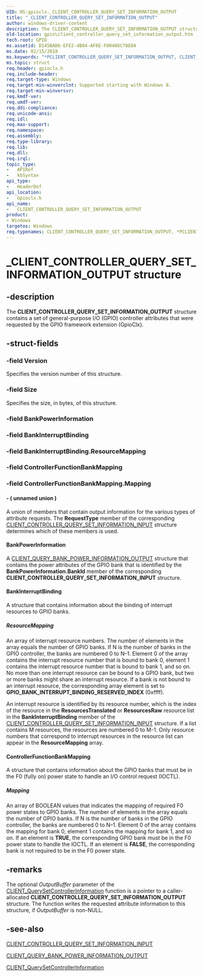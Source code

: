 ```yaml
---
UID: NS:gpioclx._CLIENT_CONTROLLER_QUERY_SET_INFORMATION_OUTPUT
title: "_CLIENT_CONTROLLER_QUERY_SET_INFORMATION_OUTPUT"
author: windows-driver-content
description: The CLIENT_CONTROLLER_QUERY_SET_INFORMATION_OUTPUT structure contains a set of general-purpose I/O (GPIO) controller attributes that were requested by the GPIO framework extension (GpioClx).
old-location: gpio\client_controller_query_set_information_output.htm
tech.root: GPIO
ms.assetid: D145BAD6-EFE2-4B04-AF6E-F00486C78E8A
ms.date: 02/15/2018
ms.keywords: "*PCLIENT_CONTROLLER_QUERY_SET_INFORMATION_OUTPUT, CLIENT_CONTROLLER_QUERY_SET_INFORMATION_OUTPUT, CLIENT_CONTROLLER_QUERY_SET_INFORMATION_OUTPUT structure [Parallel Ports], GPIO.client_controller_query_set_information_output, PCLIENT_CONTROLLER_QUERY_SET_INFORMATION_OUTPUT, PCLIENT_CONTROLLER_QUERY_SET_INFORMATION_OUTPUT structure pointer [Parallel Ports], _CLIENT_CONTROLLER_QUERY_SET_INFORMATION_OUTPUT, gpioclx/CLIENT_CONTROLLER_QUERY_SET_INFORMATION_OUTPUT, gpioclx/PCLIENT_CONTROLLER_QUERY_SET_INFORMATION_OUTPUT"
ms.topic: struct
req.header: gpioclx.h
req.include-header: 
req.target-type: Windows
req.target-min-winverclnt: Supported starting with Windows 8.
req.target-min-winversvr: 
req.kmdf-ver: 
req.umdf-ver: 
req.ddi-compliance: 
req.unicode-ansi: 
req.idl: 
req.max-support: 
req.namespace: 
req.assembly: 
req.type-library: 
req.lib: 
req.dll: 
req.irql: 
topic_type:
-	APIRef
-	kbSyntax
api_type:
-	HeaderDef
api_location:
-	Gpioclx.h
api_name:
-	CLIENT_CONTROLLER_QUERY_SET_INFORMATION_OUTPUT
product:
- Windows
targetos: Windows
req.typenames: CLIENT_CONTROLLER_QUERY_SET_INFORMATION_OUTPUT, *PCLIENT_CONTROLLER_QUERY_SET_INFORMATION_OUTPUT
---
```


# _CLIENT_CONTROLLER_QUERY_SET_INFORMATION_OUTPUT structure


## -description


The <b>CLIENT_CONTROLLER_QUERY_SET_INFORMATION_OUTPUT</b> structure contains a set of general-purpose I/O (GPIO) controller attributes that were requested by the GPIO framework extension (GpioClx).


## -struct-fields




### -field Version

Specifies the version number of this structure.


### -field Size

Specifies the size, in bytes, of this structure.


### -field BankPowerInformation

 


### -field BankInterruptBinding

 


### -field BankInterruptBinding.ResourceMapping

 


### -field ControllerFunctionBankMapping

 


### -field ControllerFunctionBankMapping.Mapping

 




#### - ( unnamed union )

A union of members that contain output information for the various types of attribute requests. The <b>RequestType</b> member of the corresponding <a href="https://msdn.microsoft.com/library/windows/hardware/hh698238">CLIENT_CONTROLLER_QUERY_SET_INFORMATION_INPUT</a> structure determines which of these members is used.



#### BankPowerInformation

A <a href="https://msdn.microsoft.com/library/windows/hardware/hh698242">CLIENT_QUERY_BANK_POWER_INFORMATION_OUTPUT</a> structure that contains the power attributes of the GPIO bank that is identified by the <b>BankPowerInformation.BankId</b> member of the corresponding <b>CLIENT_CONTROLLER_QUERY_SET_INFORMATION_INPUT</b> structure.



#### BankInterruptBinding

A structure that contains information about the binding of interrupt resources to GPIO banks.



##### ResourceMapping

An array of interrupt resource numbers. The number of elements in the array equals the number of GPIO banks. If N is the number of banks in the GPIO controller, the banks are numbered 0 to N–1. Element 0 of the array contains the interrupt resource number that is bound to bank 0, element 1 contains the interrupt resource number that is bound to bank 1, and so on. No more than one interrupt resource can be bound to a GPIO bank, but two or more banks might share an interrupt resource. If a bank is not bound to an interrupt resource, the corresponding array element is set to <b>GPIO_BANK_INTERRUPT_BINDING_RESERVED_INDEX</b> (0xffff).

An interrupt resource is identified by its resource number, which is the index of the resource in the <b>ResourcesTranslated</b> or <b>ResourcesRaw</b> resource list in the <b>BankInterruptBinding</b> member of the <a href="https://msdn.microsoft.com/library/windows/hardware/hh698238">CLIENT_CONTROLLER_QUERY_SET_INFORMATION_INPUT</a> structure. If a list contains M resources, the resources are numbered 0 to M-1. Only resource numbers that correspond to interrupt resources in the resource list can appear in the <b>ResourceMapping</b> array.



#### ControllerFunctionBankMapping

A structure that contains information about the GPIO banks that must be in the F0 (fully on) power state to handle an I/O control request (IOCTL).



##### Mapping

An array of BOOLEAN values that indicates the mapping of required F0 power states to GPIO banks. The number of elements in the array equals the number of GPIO banks. If N is the number of banks in the GPIO controller, the banks are numbered 0 to N–1. Element 0 of the array contains the mapping for bank 0, element 1 contains the mapping for bank 1, and so on. If an element is <b>TRUE</b>, the corresponding GPIO bank must be in the F0 power state to handle the IOCTL. If an element is <b>FALSE</b>, the corresponding bank is not required to be in the F0 power state.


## -remarks



The optional <i>OutputBuffer</i> parameter of the <a href="https://msdn.microsoft.com/library/windows/hardware/hh698241">CLIENT_QuerySetControllerInformation</a> function is a pointer to a caller-allocated <b>CLIENT_CONTROLLER_QUERY_SET_INFORMATION_OUTPUT</b> structure. The function writes the requested attribute information to this structure, if <i>OutputBuffer</i> is non-NULL.




## -see-also




<a href="https://msdn.microsoft.com/library/windows/hardware/hh698238">CLIENT_CONTROLLER_QUERY_SET_INFORMATION_INPUT</a>



<a href="https://msdn.microsoft.com/library/windows/hardware/hh698242">CLIENT_QUERY_BANK_POWER_INFORMATION_OUTPUT</a>



<a href="https://msdn.microsoft.com/library/windows/hardware/hh698241">CLIENT_QuerySetControllerInformation</a>
 

 

